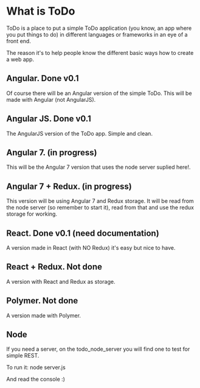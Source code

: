 # What is ToDo

ToDo is a place to put a simple ToDo application (you know, an app where you put things to do) in different languages or frameworks in an eye of a front end.

The reason it's to help people know the different basic ways how to create a web app.

## Angular. Done v0.1

Of course there will be an Angular version of the simple ToDo. This will be made with Angular (not AngularJS).

## Angular JS. Done v0.1

The AngularJS version of the ToDo app. Simple and clean.

## Angular 7. (in progress)

This will be the Angular 7 version that uses the node server suplied here!.

## Angular 7 + Redux. (in progress)

This version will be using Angular 7 and Redux storage. It will be read from the node server (so remember to start it), read from that and use the redux storage for working.

## React. Done v0.1 (need documentation)

A version made in React (with NO Redux) it's easy but nice to have.

## React + Redux. Not done

A version with React and Redux as storage.

## Polymer. Not done

A version made with Polymer.

## Node

If you need a server, on the todo_node_server you will find one to test for simple REST.

To run it: node server.js

And read the console :)
